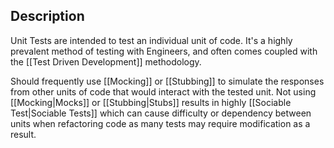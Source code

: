 ## Description
Unit Tests are intended to test an individual unit of code. It's a highly prevalent method of testing with Engineers, and often comes coupled with the [[Test Driven Development]] methodology.

Should frequently use [[Mocking]] or [[Stubbing]] to simulate the responses from other units of code that would interact with the tested unit. Not using [[Mocking|Mocks]] or [[Stubbing|Stubs]] results in highly [[Sociable Test|Sociable Tests]] which can cause difficulty or dependency between units when refactoring code as many tests may require modification as a result.